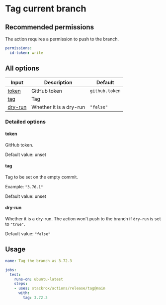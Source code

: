 # Tag current branch

## Recommended permissions

The action requires a permission to push to the branch.

```yaml
permissions:
  id-token: write
```

## All options

| Input               | Description             | Default        |
| ------------------- | ----------------------- | -------------- |
| [token](#token)     | GitHub token            | `github.token` |
| [tag](#tag)         | Tag                     |                |
| [dry-run](#dry-run) | Whether it is a dry-run | `"false"`      |

### Detailed options

#### token

GitHub token.

Default value: unset

#### tag

Tag to be set on the empty commit.

Example: `"3.76.1"`

Default value: unset

#### dry-run

Whether it is a dry-run. The action won't push to the branch if `dry-run` is set to `"true"`.

Default value: `"false"`

## Usage

```yaml
name: Tag the branch as 3.72.3

jobs:
  test:
    runs-on: ubuntu-latest
    steps:
    - uses: stackrox/actions/release/tag@main
      with:
        tag: 3.72.3
```
